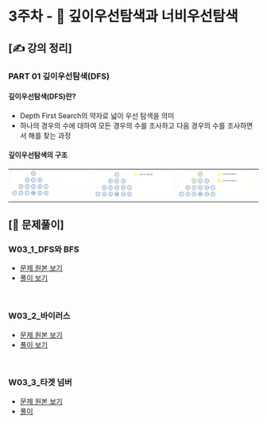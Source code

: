 # 3주차 - 📏 깊이우선탐색과 너비우선탐색

## [✍ 강의 정리]

### PART 01 깊이우선탐색(DFS)

#### 깊이우선탐색(DFS)란?
- Depth First Search의 약자로 넓이 우선 탐색을 의미
- 하나의 경우의 수에 대하여 모든 경우의 수를 조사하고 다음 경우의 수를 조사하면서 해를 찾는 과정

#### 깊이우선탐색의 구조
||||
|---|---|---|
|![w03_01_01](../images/w03/w03_01_01.png)|![w03_01_02](../images/w03/w03_01_02.png)|![w03_01_03](../images/w03/w03_01_03.png)|

## [🥇 문제풀이]

### W03_1_DFS와 BFS
- [문제 원본 보기](https://www.acmicpc.net/problem/1260)
- [풀이 보기](./../code/practice/prc_w03_1_DFS와BFS.py)

<br/>

### W03_2_바이러스
- [문제 원본 보기](https://www.acmicpc.net/problem/2606)
- [풀이 보기](./../code/practice/prc_w03_2_바이러스.py)

<br/>

### W03_3_타겟 넘버
- [문제 원본 보기](https://www.acmicpc.net/problem/10816)
- [풀이](./../code/practice/prc_w03_3_타겟넘버.py)